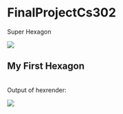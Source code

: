 # FinalProjectCs302
Super Hexagon

<img src="https://steamcdn-a.akamaihd.net/steam/apps/221640/header.jpg?t=1531474399"></img>


## My First Hexagon

<br />
Output of hexrender:

<img src="https://i.imgur.com/kzaZW9X.jpg"></img>
